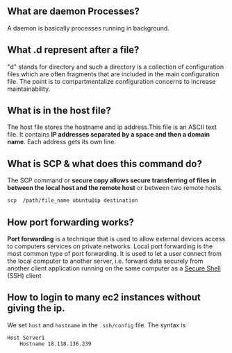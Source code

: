 ## What are daemon Processes?

A daemon is basically processes running in background.

## What .d represent after a file?

"d" stands for directory and such a directory is a collection of configuration files which are often fragments that are included in the main configuration file. The point is to compartmentalize configuration concerns to increase maintainability.

## What is in the host file?

The host file stores the hostname and ip address.This file is an ASCII text file. It contains **IP addresses separated by a space and then a domain name**. Each address gets its own line.

## What is SCP & what does this command do?

The SCP command or **secure copy allows secure transferring of files in between the local host and the remote host** or between two remote hosts. 

```bash
scp  /path/file_name ubuntu@ip destination
```
## How port forwarding works? 

**Port forwarding** is a technique that is used to allow external devices access to computers services on private networks. Local port forwarding is the most common type of port forwarding. It is used to let a user connect from the local computer to another server, i.e. forward data securely from another client application running on the same computer as a [Secure Shell](https://en.wikipedia.org/wiki/Secure_Shell) (SSH) client

## How to login to many ec2 instances without giving the ip.

We set `host` and `hostname` in the `.ssh/config` file. The syntax is
```
Host Server1
    Hostname 18.118.136.239
```